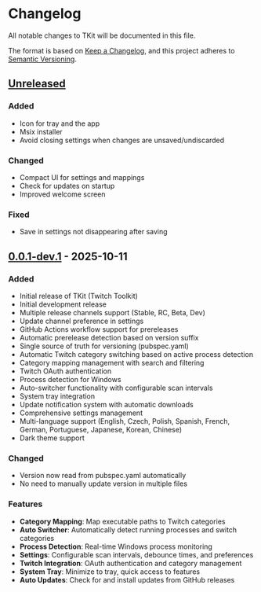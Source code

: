 # Changelog

All notable changes to TKit will be documented in this file.

The format is based on [Keep a Changelog](https://keepachangelog.com/en/1.0.0/),
and this project adheres to [Semantic Versioning](https://semver.org/spec/v2.0.0.html).

## [Unreleased]

### Added
- Icon for tray and the app
- Msix installer 
- Avoid closing settings when changes are unsaved/undiscarded

### Changed
- Compact UI for settings and mappings
- Check for updates on startup
- Improved welcome screen

### Fixed
- Save in settings not disappearing after saving

## [0.0.1-dev.1] - 2025-10-11

### Added
- Initial release of TKit (Twitch Toolkit)
- Initial development release
- Multiple release channels support (Stable, RC, Beta, Dev)
- Update channel preference in settings
- GitHub Actions workflow support for prereleases
- Automatic prerelease detection based on version suffix
- Single source of truth for versioning (pubspec.yaml)
- Automatic Twitch category switching based on active process detection
- Category mapping management with search and filtering
- Twitch OAuth authentication
- Process detection for Windows
- Auto-switcher functionality with configurable scan intervals
- System tray integration
- Update notification system with automatic downloads
- Comprehensive settings management
- Multi-language support (English, Czech, Polish, Spanish, French, German, Portuguese, Japanese, Korean, Chinese)
- Dark theme support

### Changed
- Version now read from pubspec.yaml automatically
- No need to manually update version in multiple files


### Features
- **Category Mapping**: Map executable paths to Twitch categories
- **Auto Switcher**: Automatically detect running processes and switch categories
- **Process Detection**: Real-time Windows process monitoring
- **Settings**: Configurable scan intervals, debounce times, and preferences
- **Twitch Integration**: OAuth authentication and category management
- **System Tray**: Minimize to tray, quick access to features
- **Auto Updates**: Check for and install updates from GitHub releases

[Unreleased]: https://github.com/evobug-com/TKit/compare/v0.0.1-dev.1...HEAD
[0.0.1-dev.1]: https://github.com/evobug-com/TKit/releases/tag/v0.0.1-dev.1
